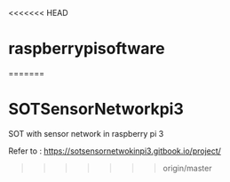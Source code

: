 <<<<<<< HEAD
# raspberrypisoftware
=======
# SOTSensorNetworkpi3
SOT with sensor network in raspberry pi 3

Refer to : https://sotsensornetwokinpi3.gitbook.io/project/
>>>>>>> origin/master
